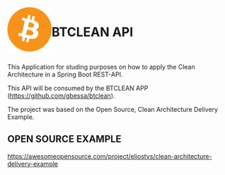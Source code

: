 <img align="left" width="100" height="100" src="bitcoin.png" />

# BTCLEAN API
<br><br>
This Application for studing purposes on how to apply the Clean Architecture in a Spring Boot REST-API.

This API will be consumed by the BTCLEAN APP (https://github.com/gbessa/btclean).

The project was based on the Open Source, Clean Architecture Delivery Example.

## OPEN SOURCE EXAMPLE

https://awesomeopensource.com/project/eliostvs/clean-architecture-delivery-example
